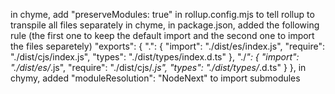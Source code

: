 in chyme, add "preserveModules: true" in rollup.config.mjs to tell rollup to transpile all files separately
in chyme, in package.json, added the following rule (the first one to keep the default import and the second one to import the files separetely)
"exports": {
".": {
"import": "./dist/es/index.js",
"require": "./dist/cjs/index.js",
"types": "./dist/types/index.d.ts"
},
"./_": {
"import": "./dist/es/_.js",
"require": "./dist/cjs/_.js",
"types": "./dist/types/_.d.ts"
}
},
in chymy, added "moduleResolution": "NodeNext" to import submodules
